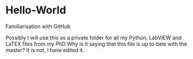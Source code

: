 # Hello-World
Familiarisation with GitHub

Possibly I will use this as a private folder for all my Python, LabVIEW and LaTEX files from my PhD
Why is it saying that this file is up to date with the master? It is not, I have edited it. 
